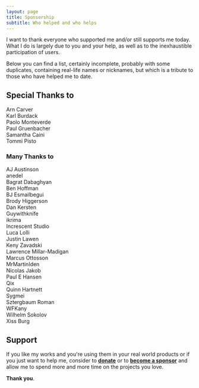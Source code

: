 ```yaml
---
layout: page
title: Sponsorship
subtitle: Who helped and who helps
---
```


I want to thank everyone who supported me and/or still supports me today.<br/>
What I do is largely due to you and your help, as well as to the inexhaustible
participation of users.

Below you can find a list, certainly incomplete, probably with some duplicates,
containing real-life names or nicknames, but which is a tribute to those who
have helped me to date.

## Special Thanks to

Arn Carver<br/>
Karl Burdack<br/>
Paolo Monteverde<br/>
Paul Gruenbacher<br/>
Samantha Caini<br/>
Tommi Pisto

### Many Thanks to

AJ Austinson<br/>
anedel<br/>
Bagrat Dabaghyan<br/>
Ben Hoffman<br/>
BJ Esmailbegui<br/>
Brody Higgerson<br/>
Dan Kersten<br/>
Guywithknife<br/>
ikrima<br/>
Increscent Studio<br/>
Luca Lolli<br/>
Justin Lawen<br/>
Keny Zavadski<br/>
Lawrence Millar-Madigan<br/>
Marcus Ottosson<br/>
MrMartinIden<br/>
Nicolas Jakob<br/>
Paul E Hansen<br/>
Qix<br/>
Quinn Hartnett<br/>
Sygmei<br/>
Sztergbaum Roman<br/>
WFKany<br/>
Wilhelm Sokolov<br/>
Xiss Burg

## Support

If you like my works and you're using them in your real world products or if you
just want to help me, consider to
[**donate**](https://www.paypal.me/skypjack) or to
[**become a sponsor**](https://github.com/sponsors/skypjack) and allow me to
spend more and more time on the projects you love.

**Thank you**.
